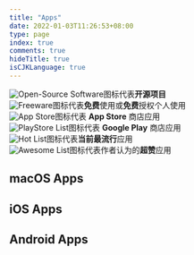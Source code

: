 ```yaml
---
title: "Apps"
date: 2022-01-03T11:26:53+08:00
type: page
index: true
comments: true
hideTitle: true
isCJKLanguage: true
---
```


![Open-Source Software][OSS Icon]图标代表**开源项目**\
![Freeware][Freeware Icon]图标代表**免费**使用或**免费**授权个人使用\
![App Store][AppStore Icon]图标代表 **App Store** 商店应用\
![PlayStore List][PlayStore Icon]图标代表 **Google Play** 商店应用\
![Hot List][Hot Icon]图标代表**当前最流行**应用\
![Awesome List][Awesomest Icon]图标代表作者认为的**超赞**应用

## macOS Apps

## iOS Apps

## Android Apps

[OSS Icon]: https://jaywcjlove.github.io/sb/ico/min-oss.svg
[Freeware Icon]: https://jaywcjlove.github.io/sb/ico/min-free.svg
[AppStore Icon]: https://jaywcjlove.github.io/sb/ico/min-app-store.svg
[Awesomest Icon]: https://jaywcjlove.github.io/sb/ico/min-awesome.svg
[Hot Icon]: https://jaywcjlove.github.io/sb/ico/min-hot.svg
[PlayStore Icon]: /images/icons/playstore.png
